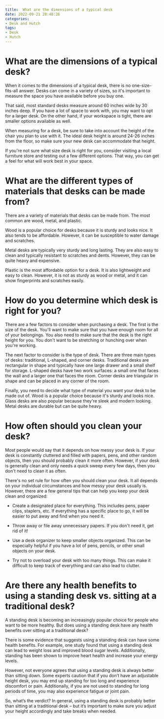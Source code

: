 ```yaml
---
title:  What are the dimensions of a typical desk
date: 2022-09-21 20:48:26
categories:
- Desk and Hutch
tags:
- Desk
- Hutch
---
```



#   What are the dimensions of a typical desk?

When it comes to the dimensions of a typical desk, there is no one-size-fits-all answer. Desks can come in a variety of sizes, so it's important to measure the space you have available before you buy one.

That said, most standard desks measure around 60 inches wide by 30 inches deep. If you have a lot of space to work with, you may want to opt for a larger desk. On the other hand, if your workspace is tight, there are smaller options available as well.

When measuring for a desk, be sure to take into account the height of the chair you plan to use with it. The ideal desk height is around 24-26 inches from the floor, so make sure your new desk can accommodate that height.

If you're not sure what size desk is right for you, consider visiting a local furniture store and testing out a few different options. That way, you can get a feel for what will work best in your space.

#  What are the different types of materials that desks can be made from?

There are a variety of materials that desks can be made from. The most common are wood, metal, and plastic.

Wood is a popular choice for desks because it is sturdy and looks nice. It also tends to be affordable. However, it can be susceptible to water damage and scratches.

Metal desks are typically very sturdy and long lasting. They are also easy to clean and typically resistant to scratches and dents. However, they can be quite heavy and expensive.

Plastic is the most affordable option for a desk. It is also lightweight and easy to clean. However, it is not as sturdy as wood or metal, and it can show fingerprints and scratches easily.

#  How do you determine which desk is right for you?

There are a few factors to consider when purchasing a desk. The first is the size of the desk. You'll want to make sure that you have enough room for all of your belongings. You also need to make sure that the desk is the right height for you. You don't want to be stretching or hunching over when you're working.

The next factor to consider is the type of desk. There are three main types of desks: traditional, L-shaped, and corner desks. Traditional desks are rectangular in shape and typically have one large drawer and a small shelf for storage. L-shaped desks have two work surfaces: a small one that faces the wall and a larger one that faces the room. Corner desks are triangular in shape and can be placed in any corner of the room.

Finally, you need to decide what type of material you want your desk to be made out of. Wood is a popular choice because it's sturdy and looks nice. Glass desks are also popular because they're sleek and modern looking. Metal desks are durable but can be quite heavy.

#  How often should you clean your desk?

Most people would say that it depends on how messy your desk is. If your desk is constantly cluttered and filled with papers, pens, and other random objects, then you should probably clean it more often. However, if your desk is generally clean and only needs a quick sweep every few days, then you don't need to clean it as often.

There's no set rule for how often you should clean your desk. It all depends on your individual circumstances and how messy your desk usually is. However, there are a few general tips that can help you keep your desk clean and organized:

- Create a designated place for everything. This includes pens, paper clips, staplers, etc. If everything has a specific place to go, it will be easier to put away and find when you need it.

- Throw away or file away unnecessary papers. If you don't need it, get rid of it!

- Use a desk organizer to keep smaller objects organized. This can be especially helpful if you have a lot of pens, pencils, or other small objects on your desk.

- Try not to overload your desk with too many things. This can make it difficult to keep track of everything and can also lead to clutter.

#  Are there any health benefits to using a standing desk vs. sitting at a traditional desk?

A standing desk is becoming an increasingly popular choice for people who want to be more healthy. But does using a standing desk have any health benefits over sitting at a traditional desk?

There is some evidence that suggests using a standing desk can have some health benefits. For example, one study found that using a standing desk can lead to weight loss and improved blood sugar levels. Additionally, standing has been shown to improve heart health and increase your energy levels.

However, not everyone agrees that using a standing desk is always better than sitting down. Some experts caution that if you don’t have an adjustable height desk, you may end up standing for too long and experience discomfort or pain. Additionally, if you are not used to standing for long periods of time, you may also experience fatigue or joint pain.

So, what’s the verdict? In general, using a standing desk is probably better than sitting at a traditional desk – but it’s important to make sure you adjust your height accordingly and take breaks when needed.